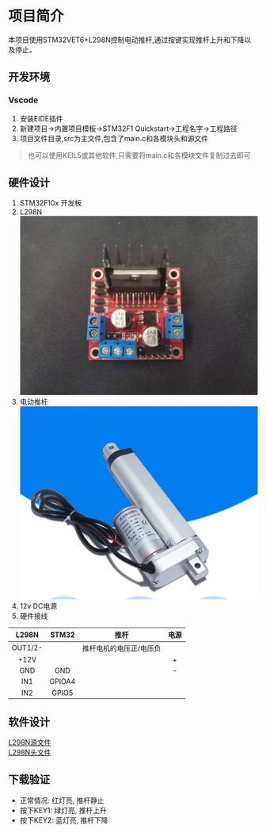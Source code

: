 # 项目简介
本项目使用STM32VET6+L298N控制电动推杆,通过按键实现推杆上升和下降以及停止。 
## 开发环境 
### Vscode 
1. 安装EIDE插件
2. 新建项目->内置项目模板->STM32F1 Quickstart->工程名字->工程路径
3. 项目文件目录,src为主文件,包含了main.c和各模块头和源文件
 > 也可以使用KEIL5或其他软件,只需要将main.c和各模块文件复制过去即可
## 硬件设计 
1. STM32F10x 开发板
2. L298N
![L298N](img/L298N.jpg)
1. 电动推杆 
![推杆](img/Putter.png)
1. 12v DC电源
2. 硬件接线  

|  L298N  | STM32  |          推杆           | 电源  |
| :-----: | :----: | :---------------------: | :---: |
| OUT1/2- |        | 推杆电机的电压正/电压负 |       |
|  +12V   |        |                         |   +   |
|   GND   |  GND   |                         |   -   |
|   IN1   | GPIOA4 |                         |       |
|   IN2   | GPIO5  |                         |       |
## 软件设计
[L298N源文件](./src/L298N/l298n.c)<br>
[L298N头文件](./src/L298N/l298n.h)
## 下载验证
- 正常情况: 红灯亮, 推杆静止<br>
- 按下KEY1: 绿灯亮, 推杆上升<br>
- 按下KEY2: 蓝灯亮, 推杆下降<br>